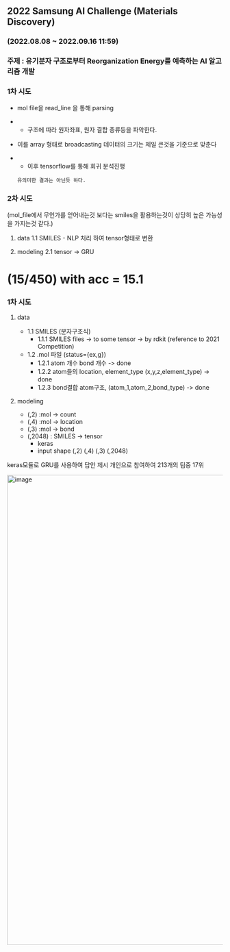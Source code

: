 ## 2022 Samsung AI Challenge (Materials Discovery)
### (2022.08.08 ~ 2022.09.16 11:59)
### 주제 : 유기분자 구조로부터 Reorganization Energy를 예측하는 AI 알고리즘 개발

### 1차 시도
- mol file을 read_line 을 통해 parsing
-   - 구조에 따라 원자좌표, 원자 결합 종류등을 파악한다.
- 이를 array 형태로 broadcasting 데이터의 크기는 제일 큰것을 기준으로 맞춘다
-   - 이후 tensorflow를 통해 회귀 분석진행

    ```
    유의미한 결과는 아닌듯 하다.
    ```


### 2차 시도
(mol_file에서 무언가를 얻어내는것 보다는 smiles을 활용하는것이 상당히 높은 가능성을 가지는것 같다.)
1. data
	1.1 SMILES 
		- NLP 처리 하여 tensor형태로 변환

2. modeling
	2.1 tensor -> GRU

# (15/450) with acc = 15.1

### 1차 시도
1. data
    - 1.1 SMILES (분자구조식)
		- 1.1.1 SMILES files -> to some tensor
			-> by rdkit (reference to 2021 Competition)
    - 1.2 .mol 파일 (status={ex,g}) 
        - 1.2.1 atom 개수 bond 개수 -> done
        - 1.2.2 atom들의 location, element_type (x,y,z,element_type) -> done
        - 1.2.3 bond결합 atom구조, (atom_1,atom_2,bond_type) -> done

2. modeling
	- (,2) :mol -> count
	- (,4) :mol -> location
	- (,3) :mol ->  bond
	- (,2048) : SMILES -> tensor
		- keras
		- input shape (,2) (,4) (,3) (,2048)

keras모듈로 GRU를 사용하여 답안 제시
개인으로 참여하여
213개의 팀중 17위

<img width="1098" alt="image" src="https://user-images.githubusercontent.com/112222918/202943257-375fe0b3-77a9-4def-8f23-785cf2760992.png">



